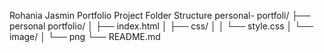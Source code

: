 Rohania Jasmin Portfolio
Project Folder Structure
personal- portfoli/ ├── personal portfolio/ │ ├── index.html │ ├── css/ │ │ └── style.css │ └── image/ │ └── png └── README.md
